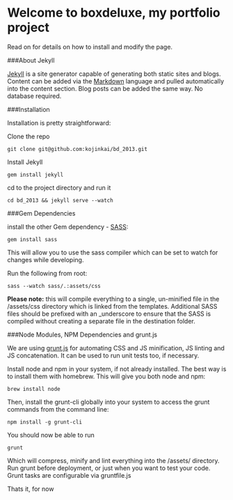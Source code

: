 Welcome to boxdeluxe, my portfolio project
==========================================

[1]: http://jekyllrb.com/  "Jekyll"
[2]: http://daringfireball.net/projects/markdown/basics/ "Markdown Basics"
[3]: http://sass-lang.com/ "SASS Language Stylesheets"
[4]: http://gruntjs.com/   "Grunt JS"

Read on for details on how to install and modify the page.

###About Jekyll

[Jekyll][1] is a site generator capable of generating both static sites and blogs.  Content can be added via the [Markdown][2] language and pulled automatically into the content section.  Blog posts can be added the same way.  No database required.

###Installation

Installation is pretty straightforward:

Clone the repo

	git clone git@github.com:kojinkai/bd_2013.git

Install Jekyll

	gem install jekyll

cd to the project directory and run it

	cd bd_2013 && jekyll serve --watch

###Gem Dependencies

install the other Gem dependency - [SASS][3]:

	gem install sass

This will allow you to use the sass compiler which can be set to watch for changes while developing.

Run the following from root:

	sass --watch sass/.:assets/css

**Please note:** this will compile everything to a single, un-minified file in the /assets/css directory which is linked from the templates.  Additional SASS files should be prefixed with an _underscore to ensure that the SASS is compiled without creating a separate file in the destination folder.

###Node Modules, NPM Dependencies and grunt.js

We are using [grunt.js][4] for automating CSS and JS minification, JS linting and JS concatenation. It can be used to run unit tests too, if necessary.

Install node and npm in your system, if not already installed.  The best way is to install them with homebrew.  This will give you both node and npm:

	brew install node

Then, install the grunt-cli globally into your system to access the grunt commands from the command line:

	npm install -g grunt-cli

You should now be able to run
	
	grunt

Which will compress, minify and lint everything into the /assets/ directory.  Run grunt before deployment, or just when you want to test your code.  Grunt tasks are configurable via gruntfile.js

Thats it, for now
